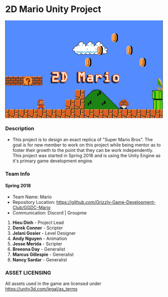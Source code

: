 # 2D Mario Unity Project
<img src="Main Picture.jpg" atl="Mario_Poster" align="center">

### Description
* This project is to design an exact replica of "Super Mario Bros". The goal is for new member to work on this project while being mentor
as to foster their growth to the point that they can be work independently. This project was started in Spring 2018 and is using the Unity
Engine as it's primary game development engine.

### Team Info
#### Spring 2018
* Team Name: Mario
* Repository Location: https://github.com/Grizzly-Game-Development-Club/GGDC-Mario
* Communication: Discord | Groupme
1. **Hieu Dinh** - Project Lead
2. **Derek Conner** - Scripter
3. **Jelani Gosier** - Level Designer
4. **Andy Nguyen** - Animation
5. **Jesse Merida** - Scripter
6. **Breeona Day** - Generalist
7. **Marcus Gillespie** - Generalist
8. **Nancy Sardar** - Generalist

### ASSET LICENSING 
All assets used in the game are licensed under https://unity3d.com/legal/as_terms 
